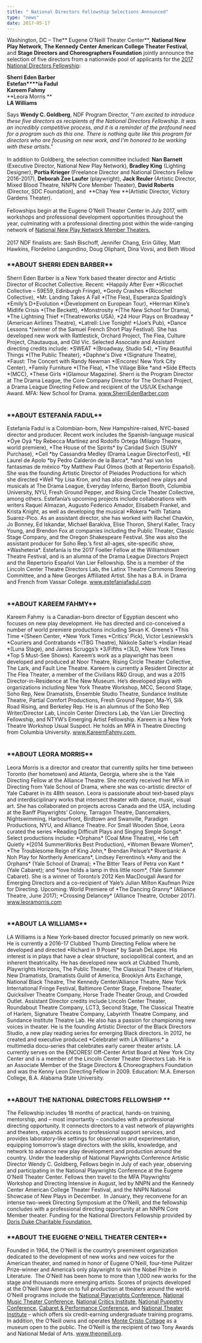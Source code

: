 ```yaml
---
title: " National Directors Fellowship Selections Announced"
type: "news"
date: 2017-05-17
---
```


<span class="lead-in">Washington, DC – The** Eugene O’Neill Theater Center**, **National New Play Network**, **The Kennedy Center American College Theater Festival**, and **Stage Directors and Choreographers Foundation** jointly announce the selection of five directors from a nationwide pool of applicants for the <a href="http://www.theoneill.org/professional-development-and-education/ndf/2017/" rel="nofollow">2017 National Directors Fellowship</a>:</span>

<span class="lead-in">**Sherri Eden Barber**\
**Estefan****ía Fadul**\
**Kareem Fahmy**\
**Leora Morris **\
**LA Williams**</span>

Says **Wendy C. Goldberg**, NDF Program Director, “*I am excited to introduce these five directors as recipients of the National Directors Fellowship. It was an incredibly competitive process, and it is a reminder of the profound need for a program such as this one. There is nothing quite like this program for directors who are focusing on new work, and I'm honored to be working with these artists*.”\
                                                                             \
In addition to Goldberg, the selection committee included: **Nan Barnett** (Executive Director, National New Play Network), **Bradley King** (Lighting Designer), **Portia Krieger** (Freelance Director and National Directors Fellow 2016-2017), **Deborah Zoe Laufer** (playwright), **Jack Reuler** (Artistic Director, Mixed Blood Theatre, NNPN Core Member Theater), **David Roberts** (Director, SDC Foundation), and  **Chay Yew **(Artistic Director, Victory Gardens Theater).\
 \
Fellowships begin at the Eugene O’Neill Theater Center in July 2017, with workshops and professional development opportunities throughout the year, culminating with a professional directing post within the wide-ranging network of <a href="http://nnpn.org/member-theaters" rel="nofollow">National New Play Network Member Theaters.</a>\
 \
2017 NDF finalists are: Sash Bischoff, Jennifer Chang, Erin Gilley, Matt Hawkins, Flordelino Langundino, Doug Oliphant, Dina Vovsi, and Beth Wood

<h3>**ABOUT SHERRI EDEN BARBER**</h3>
<div>Sherri Eden Barber is a New York based theater director and Artistic Director of Ricochet Collective. Recent: *Happily After Ever *(Ricochet Collective – 59E59, Edinburgh Fringe), *Gordy Crashes *(Ricochet Collective), *Mr. Landing Takes A Fall *(The Flea), Esperanza Spalding’s *Emily’s D+Evolution *(Development on European Tour), *Herman Kline’s Midlife Crisis *(The Beckett), *Monstrosity *(The New School for Drama), *The Lightning Thief *(Theatreworks USA), *24 Hour Plays on Broadway *(American Airlines Theatre), *Latrell: Live Tonight! *(Joe’s Pub), *Dance Lessons *(winner of the Samuel French Short Play Festival). She has developed new work with Rattlestick, Orchard Project, The Flea, Culture Project, Chautauqua, and Old Vic. Selected Associate and Assistant directing credits include: *SWEAT *(Broadway, Studio 54), *Tiny Beautiful Things *(The Public Theater), *Daphne's Dive *(Signature Theatre), *Faust: The Concert with Randy Newman *(Encores! New York City Center), *Family Furniture *(The Flea), *The Village Bike *and *Side Effects *(MCC), *These Girls *(Glamour Magazine). Sherri is the Program Director at The Drama League, the Core Company Director for The Orchard Project, a Drama League Directing Fellow and recipient of the US/UK Exchange Award. MFA: New School for Drama. <a href="http://www.SherriEdenBarber.com" target="_blank" rel="nofollow">www.SherriEdenBarber.com</a> </div>
<div> </div>
<h3>**ABOUT ESTEFANÍA FADUL**</h3>
<div>Estefanía Fadul is a Colombian-born, New Hampshire-raised, NYC-based director and producer. Recent work includes the Spanish-language musical *Óye Oyá *by Rebecca Martínez and Rodolfo Ortega (Milagro Theatre, world premiere), *The House of the Spirits* by Caridad Svich (SUNY Purchase), *Cell *by Cassandra Medley (Drama League DirectorFest), *El Laurel de Apolo *by Pedro Calderón de la Barca*, *and *asi van los fantasmas de méxico *by Matthew Paul Olmos (both at Repertorio Español). She was the founding Artistic Director of Pleiades Productions for which she directed *Well *by Lisa Kron, and has also developed new plays and musicals at The Drama League, Everyday Inferno, Barton Booth, Columbia University, NYU, Fresh Ground Pepper, and Rising Circle Theater Collective, among others. Estefanía’s upcoming projects include collaborations with writers Raquel Almazan, Augusto Federico Amador, Elisabeth Frankel, and Krista Knight, as well as developing the musical *Rokera *with Tatiana Suarez-Pico. As an assistant director, she has worked with Rachel Chavkin, Jo Bonney, Ed Iskandar, Michael Barakiva, Elise Thoron, Sheryl Kaller, Tracy Young, and Brendon Fox at companies including the Public Theater, Classic Stage Company, and the Oregon Shakespeare Festival. She was also the assistant producer for Soho Rep.’s first all-ages, site-specific show, *Washeteria*. Estefanía is the 2017 Foeller Fellow at the Williamstown Theatre Festival, and is an alumna of the Drama League Directors Project and the Repertorio Español Van Lier Fellowship. She is a member of the Lincoln Center Theatre Directors Lab, the Latinx Theatre Commons Steering Committee, and a New Georges Affiliated Artist. She has a B.A. in Drama and French from Vassar College. <a href="http://www.estefaniafadul.com" target="_blank" rel="nofollow">www.estefaniafadul.com</a></div>
<div> </div>
<h3>**ABOUT KAREEM FAHMY**</h3>
<div>Kareem Fahmy  is a Canadian-born director of Egyptian descent who focuses on new play development. He has directed and co-conceived a number of world premiere productions including Sevan K. Greene’s *This Time *(Sheen Center, *New York Times *Critics’ Pick), Victor Lesniewski’s *Couriers and Contrabands *(TBG Theatre), Nikkole Salter’s *Indian Head *(Luna Stage), and James Scruggs’s *3/Fifths *(3LD, *New York Times *Top 5 Must-See Shows). Kareem’s work as a playwright has been developed and produced at Noor Theatre, Rising Circle Theater Collective, The Lark, and Fault Line Theatre. Kareem is currently a Resident Director at The Flea Theater, a member of the Civilians R&amp;D Group, and was a 2015 Director-in-Residence at The New Museum. He’s developed plays with organizations including New York Theatre Workshop, MCC, Second Stage, Soho Rep, New Dramatists, Ensemble Studio Theatre, Sundance Institute Theatre, Partial Comfort Productions, Fresh Ground Pepper, Ma-Yi, Silk Road Rising, and Berkeley Rep. He is an alumnus of the Soho Rep Writer/Director Lab, Lincoln Center Directors Lab, the Van Lier Directing Fellowship, and NTYW’s Emerging Artist Fellowship. Kareem is a New York Theatre Workshop Usual Suspect. He holds an MFA in Theatre Directing from Columbia University. <a href="http://www.KareemFahmy.com " rel="nofollow">www.KareemFahmy.com </a></div>
<div> </div>
<h3>**ABOUT LEORA MORRIS**</h3>
<div>Leora Morris is a director and creator that currently splits her time between Toronto (her hometown) and Atlanta, Georgia, where she is the Yale Directing Fellow at the Alliance Theatre. She recently received her MFA in Directing from Yale School of Drama, where she was co-artistic director of Yale Cabaret in its 48th season. Leora is passionate about text-based plays and interdisciplinary works that intersect theater with dance, music, visual art. She has collaborated on projects across Canada and the USA, including at the Banff Playwrights’ Colony, Tarragon Theatre, Dancemakers, Nightswimming, Harbourfront, Birdtown and Swanville, Paradigm Productions, NYU, and Alliance Theatre. For Small Wooden Shoe, Leora curated the series *Reading Difficult Plays and Singing Simple Songs*. Select productions include: *Orphans* (Coal Mine Theatre), *He Left Quietly *(2014 SummerWorks Best Production), *Women Beware Women*, *The Troublesome Reign of King John,* Brendan Pelsue’s* Riverbank: A Noh Play for Northerly Americans*, Lindsey Ferrentino’s *Amy and the Orphans* (Yale School of Drama); *The Bitter Tears of Petra von Kant *(Yale Cabaret); and *love holds a lamp in this little room*, (Yale Summer Cabaret). She is a winner of Toronto’s 2012 Ken MacDougall Award for Emerging Directors and a co-recipient of Yale’s Julian Milton Kaufman Prize for Directing. Upcoming: World Premiere of *The Dancing Granny* (Alliance Theatre, June 2017); *Crossing Delancey* (Alliance Theatre, October 2017). <a href="http://www.leoramorris.com/" rel="nofollow">www.leoramorris.com</a></div>
<div> </div>
<h3>**ABOUT LA WILLIAMS**</h3>
<div>LA Williams is a New York-based director focused primarily on new work. He is currently a 2016-17 Clubbed Thumb Directing Fellow where he developed and directed *Richard in 9 Poses* by Sarah DeLappe. His interest is in plays that have a clear structure, sociopolitical context, and an inherent theatricality. He has developed new work at Clubbed Thumb, Playwrights Horizons, The Public Theater, The Classical Theatre of Harlem, New Dramatists, Dramatists Guild of America, Brooklyn Arts Exchange, National Black Theatre, The Kennedy Center/Alliance Theatre, New York International Fringe Festival, Baltimore Center Stage, Firebone Theater, Quicksilver Theatre Company, Horse Trade Theater Group, and Crowded Outlet. Assistant Director credits include Lincoln Center Theater, Roundabout Theatre Company, LCT3, Second Stage, The Classical Theatre of Harlem, Signature Theatre Company, Labyrinth Theatre Company, and Sundance Institute Theatre Lab. He also has a passion for championing new voices in theater. He is the founding Artistic Director of the Black Directors Studio, a new play reading series for emerging Black directors. In 2012, he created and executive produced *Celebrate! with LA Williams:* a multimedia docu-series that celebrates early career theater artists. LA currently serves on the ENCORES! Off-Center Artist Board at New York City Center and is a member of the Lincoln Center Theater Directors Lab. He is an Associate Member of the Stage Directors &amp; Choreographers Foundation and was the Kenny Leon Directing Fellow in 2009. Education: M.A. Emerson College, B.A. Alabama State University.</div>
<div> </div>
<h3>**ABOUT THE NATIONAL DIRECTORS FELLOWSHIP **</h3>
The Fellowship includes 18 months of practical, hands-on training, mentorship, and – most importantly – concludes with a professional directing opportunity. It connects directors to a vast network of playwrights and theaters, expands access to professional support services, and provides laboratory-like settings for observation and experimentation, equipping tomorrow’s stage directors with the skills, knowledge, and network to advance new play development and production around the country. Under the leadership of National Playwrights Conference Artistic Director Wendy C. Goldberg, Fellows begin in July of each year, observing and participating in the National Playwrights Conference at the Eugene O’Neill Theater Center. Fellows then travel to the MFA Playwrights’ Workshop and Directing Intensive in August, led by NNPN and the Kennedy Center American College Theater Festival, and the NNPN National Showcase of New Plays in December.  In January, they reconvene for an intense two-week Directing Symposium at the O’Neill, and the fellowship concludes with a professional directing opportunity at an NNPN Core Member theater. Funding for the National Directors Fellowship provided by <a href="http://www.ddcf.org/" rel="nofollow">Doris Duke Charitable Foundation.</a>

<h3>**ABOUT THE EUGENE O'NEILL THEATER CENTER**</h3>
Founded in 1964, the O’Neill is the country’s preeminent organization dedicated to the development of new works and new voices for the American theater, and named in honor of Eugene O’Neill, four-time Pulitzer Prize-winner and America’s only playwright to win the Nobel Prize in Literature.  The O’Neill has been home to more than 1,000 new works for the stage and thousands more emerging artists. Scores of projects developed at the O’Neill have gone on to full production at theaters around the world. O’Neill programs include the <a href="http://www.theoneill.org/summer-conferences/npc/" rel="nofollow">National Playwrights Conference</a>, <a href="http://www.theoneill.org/summer-conferences/nmtc/" rel="nofollow">National Music Theater Conference</a>, <a href="http://www.theoneill.org/professional-development-and-education/nci/" rel="nofollow">National Critics Institute</a>, <a href="http://www.theoneill.org/summer-conferences/puppetry/" rel="nofollow">National Puppetry Conference</a>, <a href="http://www.theoneill.org/summer-conferences/cabaret/" rel="nofollow">Cabaret &amp; Performance Conference</a>, and <a href="http://www.theoneill.org/national-theater-institute" rel="nofollow">National Theater Institute</a> – which offers six credit-earning undergraduate training programs. In addition, the O’Neill owns and operates <a href="http://www.theoneill.org/monte-cristo-cottage" rel="nofollow">Monte Cristo Cottage</a> as a museum open to the public. The O’Neill is the recipient of two Tony Awards and National Medal of Arts. <a href="http://www.theoneill.org/" rel="nofollow">www.theoneill.org</a>.

